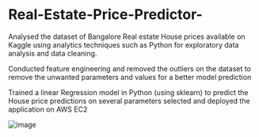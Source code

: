 # Real-Estate-Price-Predictor-

Analysed the dataset of Bangalore Real estate House prices available on Kaggle using analytics techniques such as
Python for exploratory data analysis and data cleaning.

Conducted feature engineering and removed the outliers on the dataset to remove the unwanted parameters and
values for a better model prediction

Trained a linear Regression model in Python (using sklearn) to predict the House price predictions on several
parameters selected and deployed the application on AWS EC2


![image](https://github.com/Yashcode007/Real-Estate-Price-Predictor-/assets/91584919/12ecef68-816f-4d22-be05-9b6b6cc545dd)
